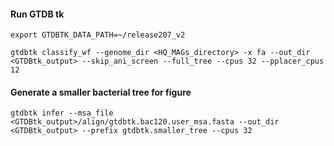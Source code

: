 #### Run GTDB tk ####

``export GTDBTK_DATA_PATH=~/release207_v2``

``gtdbtk classify_wf --genome_dir <HQ_MAGs_directory> -x fa --out_dir <GTDBtk_output> --skip_ani_screen --full_tree --cpus 32 --pplacer_cpus 12 ``

#### Generate a smaller bacterial tree for figure ####

``gtdbtk infer --msa_file <GTDBtk_output>/align/gtdbtk.bac120.user_msa.fasta --out_dir <GTDBtk_output> --prefix gtdbtk.smaller_tree --cpus 32``
